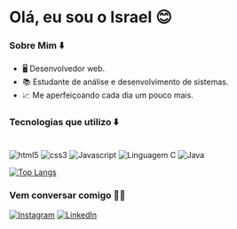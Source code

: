 # Olá, eu sou o Israel 😊 #

### Sobre Mim ⬇️ ###

- 🖥️ Desenvolvedor web.
- 📚 Estudante de análise e desenvolvimento de sistemas.
- 📈 Me aperfeiçoando cada dia um pouco mais.

### Tecnologias que utilizo ⬇️  ###
<div style="display: inline-block"><br/>
    <img align="center" alt="html5" src="https://img.shields.io/badge/HTML5-E34F26?style=for-the-badge&logo=html5&logoColor=white">
    <img align="center" alt="css3" src="https://img.shields.io/badge/CSS3-1572B6?style=for-the-badge&logo=css3&logoColor=white">
    <img align="center" alt="Javascript" src="https://img.shields.io/badge/JavaScript-F7DF1E?style=for-the-badge&logo=javascript&logoColor=black">
    <img align="center" alt="Linguagem C" src="https://img.shields.io/badge/C-00599C?style=for-the-badge&logo=c&logoColor=white">
    <img align="center" alt="Java" src="https://img.shields.io/badge/Java-ED8B00?style=for-the-badge&logo=openjdk&logoColor=white">

</div><br/>

[![Top Langs](https://github-readme-stats.vercel.app/api/top-langs/?username=israelitas&layout=donut)](https://github.com/israelitas/github-readme-stats)

### Vem conversar comigo 🙋‍♂️ ###

[![Instagram](https://img.shields.io/badge/Instagram-E4405F?style=for-the-badge&logo=instagram&logoColor=white)](https://www.instagram.com/isra_andreotti/)
[![LinkedIn](https://img.shields.io/badge/LinkedIn-0077B5?style=for-the-badge&logo=linkedin&logoColor=white)](https://www.linkedin.com/in/israel-andreotti/)




